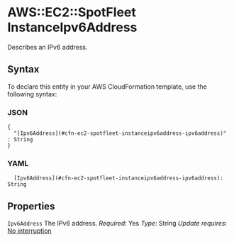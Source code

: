 # AWS::EC2::SpotFleet InstanceIpv6Address<a name="aws-properties-ec2-spotfleet-instanceipv6address"></a>

Describes an IPv6 address\.

## Syntax<a name="aws-properties-ec2-spotfleet-instanceipv6address-syntax"></a>

To declare this entity in your AWS CloudFormation template, use the following syntax:

### JSON<a name="aws-properties-ec2-spotfleet-instanceipv6address-syntax.json"></a>

```
{
  "[Ipv6Address](#cfn-ec2-spotfleet-instanceipv6address-ipv6address)" : String
}
```

### YAML<a name="aws-properties-ec2-spotfleet-instanceipv6address-syntax.yaml"></a>

```
  [Ipv6Address](#cfn-ec2-spotfleet-instanceipv6address-ipv6address): String
```

## Properties<a name="aws-properties-ec2-spotfleet-instanceipv6address-properties"></a>

`Ipv6Address`  <a name="cfn-ec2-spotfleet-instanceipv6address-ipv6address"></a>
The IPv6 address\.
*Required*: Yes
*Type*: String
*Update requires*: [No interruption](https://docs.aws.amazon.com/AWSCloudFormation/latest/UserGuide/using-cfn-updating-stacks-update-behaviors.html#update-no-interrupt)
